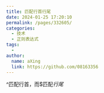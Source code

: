 ```yaml
---
title: 匹配行首行尾
date: 2024-01-25 17:20:10
permalink: /pages/332605/
categories:
  - 技术
  - 正则表达式
tags:
  - 
author: 
  name: aXing
  link: https://github.com/08163356
---
```


^匹配行首，而$匹配*行尾*<!-- more -->
